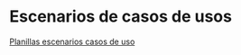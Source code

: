 # Escenarios de casos de usos


[Planillas escenarios casos de uso](https://docs.google.com/spreadsheets/d/1FaRD5V6jW3QpIzo3gQYA7kW8glNRMscf/edit?usp=sharing&ouid=113574952751855851904&rtpof=true&sd=true)
